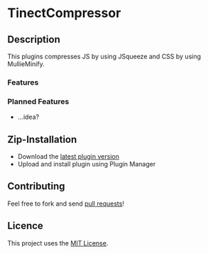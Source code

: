 # TinectCompressor

## Description

This plugins compresses JS by using JSqueeze and CSS by using MullieMinify.

### Features


### Planned Features

- ...idea?


## Zip-Installation

* Download the [latest plugin version](https://github.com/tinect/TinectCompressor/releases/latest/)
* Upload and install plugin using Plugin Manager

## Contributing

Feel free to fork and send [pull requests](https://github.com/tinect/TinectCompressor)!


## Licence

This project uses the [MIT License](LICENCE.md).
